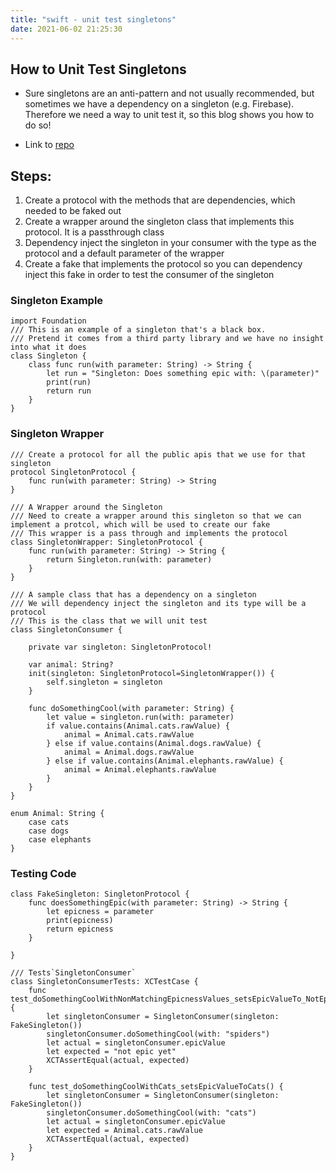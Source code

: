 ```yaml
---
title: "swift - unit test singletons"
date: 2021-06-02 21:25:30
---
```


## How to Unit Test Singletons

* Sure singletons are an anti-pattern and not usually recommended, but sometimes we have a dependency on a singleton (e.g. Firebase). Therefore we need a way to unit test it, so this blog shows you how to do so!

* Link to [repo](https://github.com/lovelejess/SwiftSingletonUnitTestExample)


## Steps:

1. Create a protocol with the methods that are dependencies, which needed to be faked out
1. Create a wrapper around the singleton class that implements this protocol. It is a passthrough class
1. Dependency inject the singleton in your consumer with the type as the protocol and a default parameter of the wrapper
1. Create a fake that implements the protocol so you can dependency inject this fake in order to test the consumer of the singleton


### Singleton Example 

```
import Foundation
/// This is an example of a singleton that's a black box.
/// Pretend it comes from a third party library and we have no insight into what it does
class Singleton {
    class func run(with parameter: String) -> String {
        let run = "Singleton: Does something epic with: \(parameter)"
        print(run)
        return run
    }
}
````


### Singleton Wrapper
```
/// Create a protocol for all the public apis that we use for that singleton
protocol SingletonProtocol {
    func run(with parameter: String) -> String
}

/// A Wrapper around the Singleton
/// Need to create a wrapper around this singleton so that we can implement a protcol, which will be used to create our fake
/// This wrapper is a pass through and implements the protocol
class SingletonWrapper: SingletonProtocol {
    func run(with parameter: String) -> String {
        return Singleton.run(with: parameter)
    }
}

/// A sample class that has a dependency on a singleton
/// We will dependency inject the singleton and its type will be a protocol
/// This is the class that we will unit test
class SingletonConsumer {

    private var singleton: SingletonProtocol!

    var animal: String?
    init(singleton: SingletonProtocol=SingletonWrapper()) {
        self.singleton = singleton
    }

    func doSomethingCool(with parameter: String) {
        let value = singleton.run(with: parameter)
        if value.contains(Animal.cats.rawValue) {
            animal = Animal.cats.rawValue
        } else if value.contains(Animal.dogs.rawValue) {
            animal = Animal.dogs.rawValue
        } else if value.contains(Animal.elephants.rawValue) {
            animal = Animal.elephants.rawValue
        }
    }
}

enum Animal: String {
    case cats
    case dogs
    case elephants
}
```

### Testing Code

```
class FakeSingleton: SingletonProtocol {
    func doesSomethingEpic(with parameter: String) -> String {
        let epicness = parameter
        print(epicness)
        return epicness
    }
        
}

/// Tests`SingletonConsumer`
class SingletonConsumerTests: XCTestCase {
    func test_doSomethingCoolWithNonMatchingEpicnessValues_setsEpicValueTo_NotEpicYet() {
        let singletonConsumer = SingletonConsumer(singleton: FakeSingleton())
        singletonConsumer.doSomethingCool(with: "spiders")
        let actual = singletonConsumer.epicValue
        let expected = "not epic yet"
        XCTAssertEqual(actual, expected)
    }
    
    func test_doSomethingCoolWithCats_setsEpicValueToCats() {
        let singletonConsumer = SingletonConsumer(singleton: FakeSingleton())
        singletonConsumer.doSomethingCool(with: "cats")
        let actual = singletonConsumer.epicValue
        let expected = Animal.cats.rawValue
        XCTAssertEqual(actual, expected)
    }
}

```